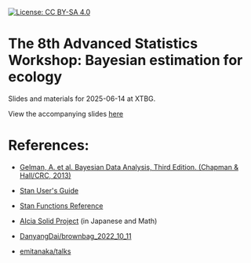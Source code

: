 [![License: CC BY-SA 4.0](https://img.shields.io/badge/License-CC%20BY--SA%204.0-lightgrey.svg)](https://creativecommons.org/licenses/by-sa/4.0/)

# The 8th Advanced Statistics Workshop: Bayesian estimation for ecology

Slides and materials for 2025-06-14 at XTBG.

View the accompanying slides [here](https://forest-canopy.github.io/assets/bayes-worskhop-xtbg/main.html)

# References:

- [Gelman, A. et al. Bayesian Data Analysis, Third Edition. (Chapman & Hall/CRC, 2013)](http://www.stat.columbia.edu/~gelman/book/)

- [Stan User's Guide](https://mc-stan.org/docs/stan-users-guide/index.html)

- [Stan Functions Reference](https://mc-stan.org/docs/functions-reference/index.html)

- [AIcia Solid Project](https://youtu.be/mX_NpDD7wwg) (in Japanese and Math)

- [DanyangDai/brownbag_2022_10_11](https://github.com/DanyangDai/brownbag_2022_10_11)

- [emitanaka/talks](https://github.com/emitanaka/talks)

